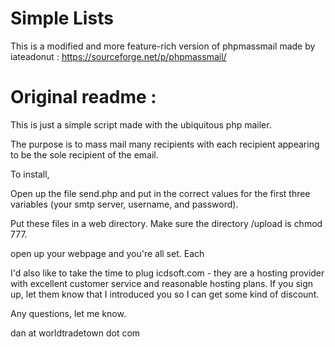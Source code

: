 # Simple Lists
This is a modified and more feature-rich version of phpmassmail made by iateadonut : https://sourceforge.net/p/phpmassmail/


# Original readme :

This is just a simple script made with the ubiquitous php mailer.

The purpose is to mass mail many recipients with each recipient appearing to be the sole recipient of the email.
 
To install,

Open up the file send.php and put in the correct values for the first three variables (your smtp server, username, and password).

Put these files in a web directory.  Make sure the directory /upload is chmod 777.

open up your webpage and you're all set.  Each



I'd also like to take the time to plug icdsoft.com - they are a hosting provider with excellent customer service and reasonable hosting plans.  If you sign up, let them know that I introduced you so I can get some kind of discount.

Any questions, let me know.

dan at worldtradetown dot com
